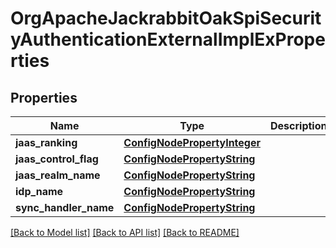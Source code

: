 # OrgApacheJackrabbitOakSpiSecurityAuthenticationExternalImplExProperties

## Properties
Name | Type | Description | Notes
------------ | ------------- | ------------- | -------------
**jaas_ranking** | [**ConfigNodePropertyInteger**](ConfigNodePropertyInteger.md) |  | [optional] 
**jaas_control_flag** | [**ConfigNodePropertyString**](ConfigNodePropertyString.md) |  | [optional] 
**jaas_realm_name** | [**ConfigNodePropertyString**](ConfigNodePropertyString.md) |  | [optional] 
**idp_name** | [**ConfigNodePropertyString**](ConfigNodePropertyString.md) |  | [optional] 
**sync_handler_name** | [**ConfigNodePropertyString**](ConfigNodePropertyString.md) |  | [optional] 

[[Back to Model list]](../README.md#documentation-for-models) [[Back to API list]](../README.md#documentation-for-api-endpoints) [[Back to README]](../README.md)


